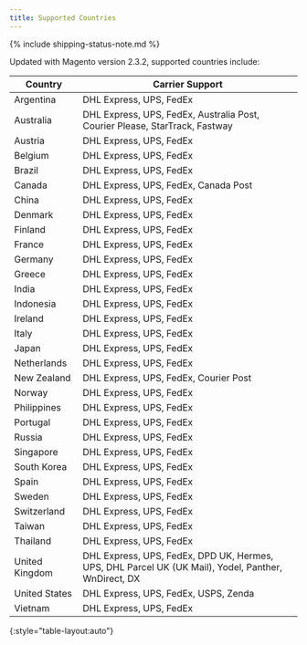 ```yaml
---
title: Supported Countries
---
```


{% include shipping-status-note.md %}

Updated with Magento version 2.3.2, supported countries include:

|Country|Carrier Support|
|--- |--- |
|Argentina|DHL Express, UPS, FedEx|
|Australia|DHL Express, UPS, FedEx, Australia Post, Courier Please, StarTrack, Fastway|
|Austria|DHL Express, UPS, FedEx|
|Belgium|DHL Express, UPS, FedEx|
|Brazil|DHL Express, UPS, FedEx|
|Canada|DHL Express, UPS, FedEx, Canada Post|
|China|DHL Express, UPS, FedEx|
|Denmark|DHL Express, UPS, FedEx|
|Finland|DHL Express, UPS, FedEx|
|France|DHL Express, UPS, FedEx|
|Germany|DHL Express, UPS, FedEx|
|Greece|DHL Express, UPS, FedEx|
|India|DHL Express, UPS, FedEx|
|Indonesia|DHL Express, UPS, FedEx|
|Ireland|DHL Express, UPS, FedEx|
|Italy|DHL Express, UPS, FedEx|
|Japan|DHL Express, UPS, FedEx|
|Netherlands|DHL Express, UPS, FedEx|
|New Zealand|DHL Express, UPS, FedEx, Courier Post|
|Norway|DHL Express, UPS, FedEx|
|Philippines|DHL Express, UPS, FedEx|
|Portugal|DHL Express, UPS, FedEx|
|Russia|DHL Express, UPS, FedEx|
|Singapore|DHL Express, UPS, FedEx|
|South Korea|DHL Express, UPS, FedEx|
|Spain|DHL Express, UPS, FedEx|
|Sweden|DHL Express, UPS, FedEx|
|Switzerland|DHL Express, UPS, FedEx|
|Taiwan|DHL Express, UPS, FedEx|
|Thailand|DHL Express, UPS, FedEx|
|United Kingdom|DHL Express, UPS, FedEx, DPD UK, Hermes, UPS, DHL Parcel UK (UK Mail), Yodel, Panther, WnDirect, DX|
|United States|DHL Express, UPS, FedEx, USPS, Zenda|
|Vietnam|DHL Express, UPS, FedEx|
{:style="table-layout:auto"}